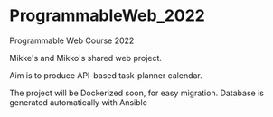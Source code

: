 # ProgrammableWeb_2022
Programmable Web Course 2022

Mikke's and Mikko's shared web project.

Aim is to produce API-based task-planner calendar.

The project will be Dockerized soon, for easy migration.
Database is generated automatically with Ansible
